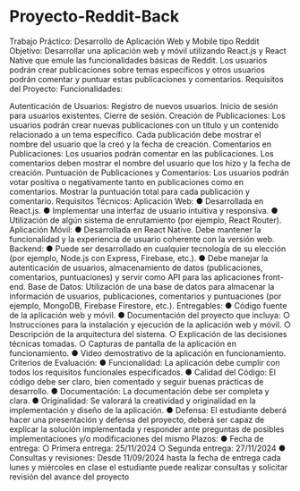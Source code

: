 # Proyecto-Reddit-Back
Trabajo Práctico: Desarrollo de Aplicación Web y Mobile tipo Reddit Objetivo: Desarrollar una aplicación web y móvil utilizando React.js y React Native que emule las funcionalidades básicas de Reddit. Los usuarios podrán crear publicaciones sobre temas específicos y otros usuarios podrán comentar y puntuar estas publicaciones y comentarios. Requisitos del Proyecto: Funcionalidades:

Autenticación de Usuarios:
Registro de nuevos usuarios.
Inicio de sesión para usuarios existentes.
Cierre de sesión.
Creación de Publicaciones:
Los usuarios podrán crear nuevas publicaciones con un título y un contenido relacionado a un tema específico.
Cada publicación debe mostrar el nombre del usuario que la creó y la fecha de creación.
Comentarios en Publicaciones:
Los usuarios podrán comentar en las publicaciones.
Los comentarios deben mostrar el nombre del usuario que los hizo y la fecha de creación.
Puntuación de Publicaciones y Comentarios:
Los usuarios podrán votar positiva o negativamente tanto en publicaciones como en comentarios.
Mostrar la puntuación total para cada publicación y comentario. Requisitos Técnicos:
Aplicación Web: ● Desarrollada en React.js. ● Implementar una interfaz de usuario intuitiva y responsiva. ● Utilización de algún sistema de enrutamiento (por ejemplo, React Router).
Aplicación Móvil: ● Desarrollada en React Native. Debe mantener la funcionalidad y la experiencia de usuario coherente con la versión web.
Backend: ● Puede ser desarrollado en cualquier tecnología de su elección (por ejemplo, Node.js con Express, Firebase, etc.). ● Debe manejar la autenticación de usuarios, almacenamiento de datos (publicaciones, comentarios, puntuaciones) y servir como API para las aplicaciones front-end.
Base de Datos: Utilización de una base de datos para almacenar la información de usuarios, publicaciones, comentarios y puntuaciones (por ejemplo, MongoDB, Firebase Firestore, etc.). Entregables: ● Código fuente de la aplicación web y móvil. ● Documentación del proyecto que incluya: ○ Instrucciones para la instalación y ejecución de la aplicación web y móvil. ○ Descripción de la arquitectura del sistema. ○ Explicación de las decisiones técnicas tomadas. ○ Capturas de pantalla de la aplicación en funcionamiento. ● Video demostrativo de la aplicación en funcionamiento. Criterios de Evaluación: ● Funcionalidad: La aplicación debe cumplir con todos los requisitos funcionales especificados. ● Calidad del Código: El código debe ser claro, bien comentado y seguir buenas prácticas de desarrollo. ● Documentación: La documentación debe ser completa y clara. ● Originalidad: Se valorará la creatividad y originalidad en la implementación y diseño de la aplicación. ● Defensa: El estudiante deberá hacer una presentación y defensa del proyecto, deberá ser capaz de explicar la solución implementada y responder ante preguntas de posibles implementaciones y/o modificaciones del mismo Plazos: ● Fecha de entrega: ○ Primera entrega: 25/11/2024 ○ Segunda entrega: 27/11/2024 ● Consultas y revisiones: Desde 11/09/2024 hasta la fecha de entrega cada lunes y miércoles en clase el estudiante puede realizar consultas y solicitar revisión del avance del proyecto
